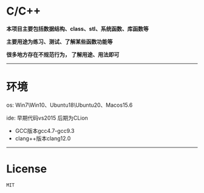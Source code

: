 # C/C++

**本项目主要包括数据结构、class、stl、系统函数、库函数等**

**主要用途为练习、测试、了解某些函数功能等**

**很多地方存在不规范行为， 了解用途、用法即可**

---

# 环境

os: Win7\Win10、Ubuntu18\Ubuntu20、Macos15.6

ide: 早期代码vs2015 后期为CLion

- GCC版本gcc4.7-gcc9.3
- clang++版本clang12.0

---

# License

``MIT``
